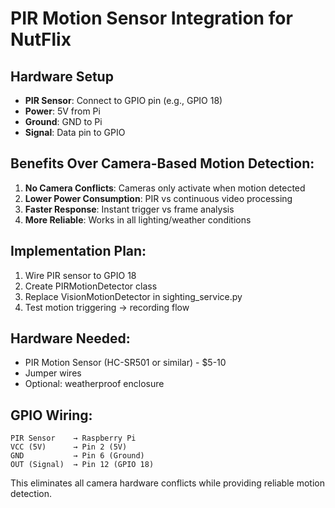 # PIR Motion Sensor Integration for NutFlix

## Hardware Setup
- **PIR Sensor**: Connect to GPIO pin (e.g., GPIO 18)
- **Power**: 5V from Pi
- **Ground**: GND to Pi
- **Signal**: Data pin to GPIO

## Benefits Over Camera-Based Motion Detection:
1. **No Camera Conflicts**: Cameras only activate when motion detected
2. **Lower Power Consumption**: PIR vs continuous video processing
3. **Faster Response**: Instant trigger vs frame analysis
4. **More Reliable**: Works in all lighting/weather conditions

## Implementation Plan:
1. Wire PIR sensor to GPIO 18
2. Create PIRMotionDetector class
3. Replace VisionMotionDetector in sighting_service.py
4. Test motion triggering → recording flow

## Hardware Needed:
- PIR Motion Sensor (HC-SR501 or similar) - $5-10
- Jumper wires
- Optional: weatherproof enclosure

## GPIO Wiring:
```
PIR Sensor    → Raspberry Pi
VCC (5V)      → Pin 2 (5V)
GND           → Pin 6 (Ground)  
OUT (Signal)  → Pin 12 (GPIO 18)
```

This eliminates all camera hardware conflicts while providing reliable motion detection.
